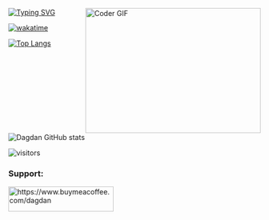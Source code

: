 
[![Typing SVG](https://readme-typing-svg.herokuapp.com?color=%2326F711&lines=Welcome;My+name+is+Dagdan;I+am+frontend+developer)](https://git.io/typing-svg)
<img align="right" alt="Coder GIF" height=250 width=350 src="https://cdn.dribbble.com/users/730703/screenshots/6581243/avento.gif" />


<!-- [![Readme Card](https://github-readme-stats.vercel.app/api/pin/?username=gylychmedov&theme=chartreuse-dark&repo=gylychmedov&hide_border=true)](https://github.com/gylychmedov/gylychmedov) -->

[![wakatime](https://wakatime.com/badge/user/1b409bcd-8e07-4a9a-8bb3-8fa291335500.svg)](https://wakatime.com/@1b409bcd-8e07-4a9a-8bb3-8fa291335500)

[![Top Langs](https://github-readme-stats.vercel.app/api/top-langs/?username=gylychmedov&theme=chartreuse-dark&hide_border=true)](https://github.com/gylychmedov)
![Dagdan GitHub stats](https://github-readme-stats.vercel.app/api?username=gylychmedov&count_private=true&theme=chartreuse-dark&show_icons=true&hide_border=true)

![visitors](https://visitor-badge.laobi.icu/badge?page_id=gylychmedov)


<h3 align="left">Support:</h3>
<p><a href="https://www.buymeacoffee.com/https://www.buymeacoffee.com/dagdan"> <img align="left" src="https://cdn.buymeacoffee.com/buttons/v2/default-yellow.png" height="50" width="210" alt="https://www.buymeacoffee.com/dagdan" /></a></p><br>




